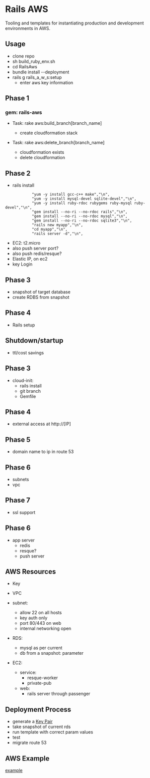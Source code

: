 # Rails AWS

Tooling and templates for instantiating production and development environments in AWS.

## Usage

* clone repo
* sh build_ruby_env.sh
* cd RailsAws
* bundle install --deployment
* rails g rails_a_w_s:setup
	* enter aws key information

## Phase 1
### gem: rails-aws

* Task: rake aws:build_branch[branch_name]
	* create cloudformation stack

* Task: rake aws:delete_branch[branch_name]
	* cloudformation exists
	* delete cloudformation

## Phase 2
* rails install

```
            "yum -y install gcc-c++ make","\n",
            "yum -y install mysql-devel sqlite-devel","\n",
            "yum -y install ruby-rdoc rubygems ruby-mysql ruby-devel","\n",
            "gem install --no-ri --no-rdoc rails","\n",
            "gem install --no-ri --no-rdoc mysql","\n",
            "gem install --no-ri --no-rdoc sqlite3","\n",
            "rails new myapp","\n",
            "cd myapp","\n",
            "rails server -d","\n",
```

* EC2: t2.micro
* also push server port?
* also push redis/resque?
* Elastic IP, on ec2
* key Login

## Phase 3
* snapshot of target database
* create RDBS from snapshot

## Phase 4
* Rails setup

## Shutdown/startup
* ttl/cost savings

## Phase 3
* cloud-init:
	* rails install
	* git branch
	* Gemfile

## Phase 4
* external access at http://[IP] 

## Phase 5
* domain name to ip in route 53

## Phase 6
* subnets
* vpc

## Phase 7
* ssl support

## Phase 6
* app server
	* redis
	* resque?
	* push server

## AWS Resources
* Key
* VPC
* subnet:
	* allow 22 on all hosts
	* key auth only
	* port 80/443 on web
	* internal networking open

* RDS: 
	* mysql as per current
	* db from a snapshot: parameter

* EC2:
	* service: 
		* resque-worker
		* private-pub
	* web: 
		* rails server through passenger 

## Deployment Process
* generate a [Key Pair](http://docs.aws.amazon.com/AWSCloudFormation/latest/UserGuide/cfn-console-create-keypair.html)
* take snapshot of current rds
* run template with correct param values
* test
* migrate route 53

## AWS Example

[example](http://docs.aws.amazon.com/AWSCloudFormation/latest/UserGuide/cloudformation-waitcondition-article.html)
